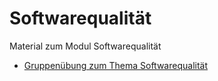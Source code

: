 # Softwarequalität

Material zum Modul Softwarequalität

- [Gruppenübung zum Thema Softwarequalität](Übungen/Gruppenübung_Qualität.md)
